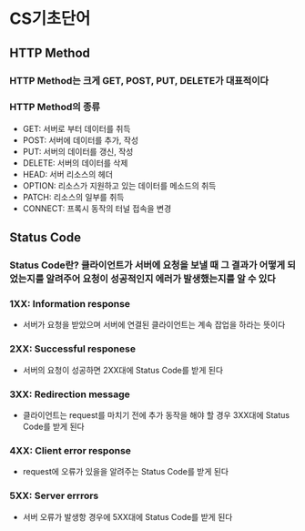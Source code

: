 
# CS기초단어

## HTTP Method
### HTTP Method는 크게 GET, POST, PUT, DELETE가 대표적이다

### HTTP Method의 종류
* GET: 서버로 부터 데이터를 취득
* POST: 서버에 데이터를 추가, 작성
* PUT: 서버의 데이터를 갱신, 작성
* DELETE: 서버의 데이터를 삭제
* HEAD: 서버 리소스의 헤더
* OPTION: 리소스가 지원하고 있는 데이터를 메소드의 취득
* PATCH: 리소스의 일부를 취득
* CONNECT: 프록시 동작의 터널 접속을 변경

## Status Code
### Status Code란? 클라이언트가 서버에 요청을 보낼 때 그 결과가 어떻게 되었는지를 알려주어 요청이 성공적인지 에러가 발생했는지를 알 수 있다

### 1XX: Information response
* 서버가 요청을 받았으며 서버에 연결된 클라이언트는 계속 잡업을 하라는 뜻이다

### 2XX: Successful responese
* 서버의 요청이 성공하면 2XX대에 Status Code를 받게 된다

### 3XX: Redirection message
* 클라이언트는 request를 마치기 전에 추가 동작을 해야 할 경우 3XX대에 Status Code를 받게 된다

### 4XX: Client error response
* request에 오류가 있을을 알려주는 Status Code를 받게 된다

### 5XX: Server errrors
* 서버 오류가 발생항 경우에 5XX대에 Status Code를 받게 된다
